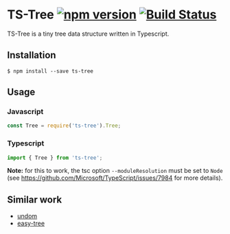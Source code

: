 # TS-Tree [![npm version](https://badge.fury.io/js/ts-tree.svg)](https://badge.fury.io/js/ts-tree) [![Build Status](https://travis-ci.org/mbovel/ts-tree.svg?branch=master)](https://travis-ci.org/mbovel/ts-tree)

TS-Tree is a tiny tree data structure written in Typescript.

## Installation

```
$ npm install --save ts-tree
```

## Usage

### Javascript

```javascript
const Tree = require('ts-tree').Tree;
```

### Typescript

```typescript
import { Tree } from 'ts-tree';
```

**Note:** for this to work, the tsc option `--moduleResolution` must be set to `Node` (see https://github.com/Microsoft/TypeScript/issues/7984 for more details).

## Similar work

- [undom](https://github.com/developit/undom)
- [easy-tree](https://github.com/nylen/easy-tree)